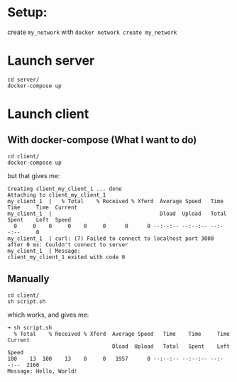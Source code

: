 # Setup:

create `my_network` with `docker network create my_network`


# Launch server

```
cd server/
docker-compose up
```

# Launch client

## With docker-compose (What I want to do)
```
cd client/
docker-compose up
```
but that gives me:
```
Creating client_my_client_1 ... done
Attaching to client_my_client_1
my_client_1  |   % Total    % Received % Xferd  Average Speed   Time    Time     Time  Current
my_client_1  |                                  Dload  Upload   Total   Spent    Left  Speed
  0     0    0     0    0     0      0      0 --:--:-- --:--:-- --:--:--     0
my_client_1  | curl: (7) Failed to connect to localhost port 3000 after 0 ms: Couldn't connect to server
my_client_1  | Message:
client_my_client_1 exited with code 0
```

## Manually
```
cd client/
sh script.sh
```
which works, and gives me:
```
➜ sh script.sh
  % Total    % Received % Xferd  Average Speed   Time    Time     Time  Current
                                 Dload  Upload   Total   Spent    Left  Speed
100    13  100    13    0     0   1957      0 --:--:-- --:--:-- --:--:--  2166
Message: Hello, World!
```
